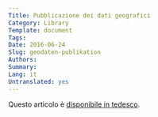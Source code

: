 ```yaml
---
Title: Pubblicazione dei dati geografici
Category: Library
Template: document
Tags:
Date: 2016-06-24
Slug: geodaten-publikation
Authors:
Summary:
Lang: it
Untranslated: yes
---
```


Questo articolo è [disponibile in tedesco](/de/library/geodaten-publikation).
